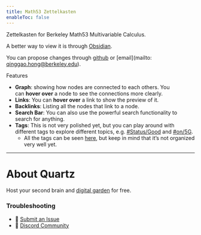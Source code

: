 ```yaml
---
title: Math53 Zettelkasten
enableToc: false
---
```

Zettelkasten for Berkeley Math53 Multivariable Calculus.

A better way to view it is through [Obsidian](https://obsidian.md/).

You can propose changes through [github](https://github.com/Qinggao1729/quartz) or [email](mailto: qinggao.hong@berkeley.edu).

Features
- **Graph**: showing how nodes are connected to each others. You can **hover over** a node to see the connections more clearly.
- **Links**: You can **hover over** a link to show the preview of it.
- **Backlinks**: Listing all the nodes that link to a node.
- **Search Bar**: You can also use the powerful search functionality to search for anything.
-   **Tags**: This is not very polished yet, but you can play around with different tags to explore different topics, e.g. [#Status/Good](https://notes.aadam.dev/tags/Status/Good/) and [#on/5G](https://notes.aadam.dev/tags/on/5G/).
    -   All the tags can be seen [here](https://notes.aadam.dev/tags/), but keep in mind that it’s not organized very well yet.


___
# About Quartz
Host your second brain and [digital garden](https://jzhao.xyz/posts/networked-thought) for free. 

### Troubleshooting
- 🐛 [Submit an Issue](https://github.com/jackyzha0/quartz/issues)
- 👀 [Discord Community](https://discord.gg/cRFFHYye7t)
